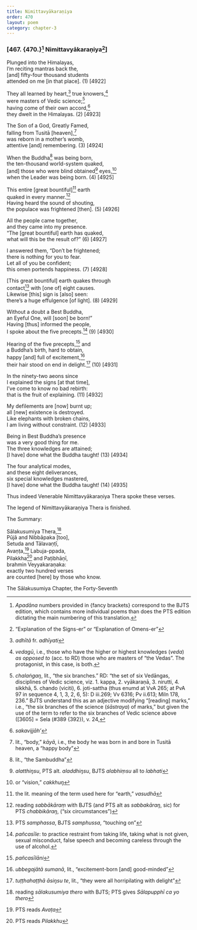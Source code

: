 ```yaml
---
title: Nimittavyākaraṇiya
order: 470
layout: poem
category: chapter-3
---
```


### \[467. {470.}[^1] Nimittavyākaraṇiya[^2]\]

Plunged into the Himalayas,  
I’m reciting mantras back the,  
\[and\] fifty-four thousand students  
attended on me \[in that place\]. (1) \[4922\]

They all learned by heart,[^3] true knowers,[^4]  
were masters of Vedic science;[^5]  
having come of their own accord,[^6]  
they dwelt in the Himalayas. (2) \[4923\]

The Son of a God, Greatly Famed,  
falling from Tusitā \[heaven\],[^7]  
was reborn in a mother’s womb,  
attentive \[and\] remembering. (3) \[4924\]

When the Buddha[^8] was being born,  
the ten-thousand world-system quaked,  
\[and\] those who were blind obtained[^9] eyes,[^10]  
when the Leader was being born. (4) \[4925\]

This entire \[great bountiful\][^11] earth  
quaked in every manner.[^12]  
Having heard the sound of shouting,  
the populace was frightened \[then\]. (5) \[4926\]

All the people came together,  
and they came into my presence.  
“The \[great bountiful\] earth has quaked,  
what will this be the result of?” (6) \[4927\]

I answered them, “Don’t be frightened;  
there is nothing for you to fear.  
Let all of you be confident;  
this omen portends happiness. (7) \[4928\]

\[This great bountiful\] earth quakes through  
contact[^13] with \[one of\] eight causes.  
Likewise \[this\] sign is \[also\] seen:  
there’s a huge effulgence \[of light\]. (8) \[4929\]

Without a doubt a Best Buddha,  
an Eyeful One, will \[soon\] be born!”  
Having \[thus\] informed the people,  
I spoke about the five precepts.[^14] (9) \[4930\]

Hearing of the five precepts,[^15] and  
a Buddha’s birth, hard to obtain,  
happy \[and\] full of excitement,[^16]  
their hair stood on end in delight.[^17] (10) \[4931\]

In the ninety-two aeons since  
I explained the signs \[at that time\],  
I’ve come to know no bad rebirth:  
that is the fruit of explaining. (11) \[4932\]

My defilements are \[now\] burnt up;  
all \[new\] existence is destroyed.  
Like elephants with broken chains,  
I am living without constraint. (12) \[4933\]

Being in Best Buddha’s presence  
was a very good thing for me.  
The three knowledges are attained;  
\[I have\] done what the Buddha taught! (13) \[4934\]

The four analytical modes,  
and these eight deliverances,  
six special knowledges mastered,  
\[I have\] done what the Buddha taught! (14) \[4935\]

Thus indeed Venerable Nimittavyākaraṇiya Thera spoke these verses.

The legend of Nimittavyākaraṇiya Thera is finished.

The Summary:

Sālakusumiya Thera,[^18]  
Pūjā and Nibbāpaka \[too\],  
Setuda and Tālavaṇṭī,  
Avaṇṭa,[^19] Labuja-ppada,  
Pilakkha[^20] and Paṭibhāṇī,  
brahmin Veyyakaraṇaka:  
exactly two hundred verses  
are counted \[here\] by those who know.

The Sālakusumiya Chapter, the Forty-Seventh

[^1]: *Apadāna* numbers provided in {fancy brackets} correspond to the BJTS edition, which contains more individual poems than does the PTS edition dictating the main numbering of this translation.

[^2]: “Explanation of the Signs-er” or “Explanation of Omens-er”

[^3]: *adhītā* fr. *adhīyati*

[^4]: *vedagū*, i.e., those who have the higher or highest knowledges (*veda*) *as opposed to* (acc. to RD) those who are masters of “the Vedas”. The protagonist, in this case, is both.

[^5]: *chalaṅgaŋ*, lit., “the six branches.” RD: “the set of six Vedāngas, disciplines of Vedic science, viz. 1. kappa, 2. vyākaraṇā, 3. nirutti, 4. sikkhā, 5. chando (viciti), 6. joti-sattha (thus enumd at VvA 265; at PvA 97 in sequence 4, 1, 3, 2, 6, 5): D iii.269; Vv 6316; Pv ii.613; Miln 178, 236.” BJTS understand this as an adjective modifying “\[reading\] marks,” i.e., “the six branches of the science (*śāstraya*) of marks,” but given the use of the term to refer to the six branches of Vedic science above (\[3605\] = Sela (\#389 {392}), v. 24,

[^6]: *sakavijjāh’*

[^7]: lit., “body,” *kāyā*, i.e., the body he was born in and bore in Tusitā heaven, a “happy body”

[^8]: lit., “the Sambuddha”

[^9]: *alatthiŋsu*, PTS alt. *aladdhiŋsu*, BJTS *alabhiṃsu* all to *labhati*

[^10]: or “vision,” *cakkhuŋ*

[^11]: the lit. meaning of the term used here for “earth,” *vasudhā*

[^12]: reading *sabbākāraṃ* with BJTS (and PTS alt as *sabbakāraŋ*, sic) for PTS *chabbikāraŋ*, (“six circumstances”)

[^13]: PTS *samphassa*, BJTS *samphussa*, “touching on”

[^14]: *pañcasīle*: to practice restraint from taking life, taking what is not given, sexual misconduct, false speech and becoming careless through the use of alcohol.

[^15]: *pañcasīlāni*

[^16]: *ubbegajātā sumanā*, lit., “excitement-born \[and\] good-minded”

[^17]: *tuṭṭhahaṭṭhā āsiŋsu te*, lit., “they were all horripilating with delight”

[^18]: reading *sālakusumiya thero* with BJTS; PTS gives *Sālapupphī ca yo thero*

[^19]: PTS reads *Avaṭa*

[^20]: PTS reads *Pilakkhu*
